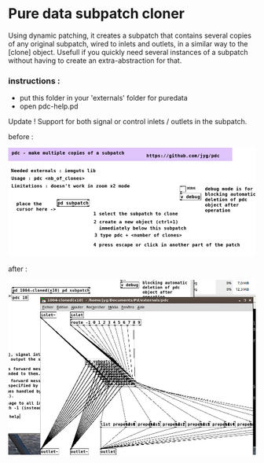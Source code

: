 # Pure data subpatch cloner
Using dynamic patching, it creates a subpatch that contains several copies of any original subpatch, wired to inlets and outlets, in a similar way to the [clone] object. Usefull if you quickly need several instances of a subpatch without having to create an extra-abstraction for that.

### instructions : 
* put this folder in your 'externals' folder for puredata
* open pdc-help.pd

Update ! Support for both signal or control inlets / outlets in the subpatch.


before :

<img src="https://raw.githubusercontent.com/jyg/pdc/master/pd-clone.jpg" alt="pd-clone.jpg" >


after :

<img src="https://raw.githubusercontent.com/jyg/pdc/master/pd-cloned.jpg" alt="pd-cloned.jpg" >
